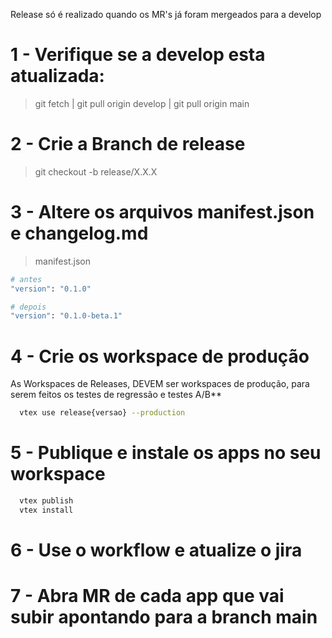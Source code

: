 Release só é realizado quando os MR's já foram mergeados para a develop

# 1 - Verifique se a develop esta atualizada:
> git fetch | git pull origin develop | git pull origin main

# 2 - Crie a Branch de release
> git checkout -b release/X.X.X

# 3 - Altere os arquivos manifest.json e changelog.md
> manifest.json
```bash
# antes
"version": "0.1.0"

# depois
"version": "0.1.0-beta.1"
```

# 4 - Crie os workspace de produção
As Workspaces de Releases, DEVEM ser workspaces de produção, para serem feitos os testes de regressão e testes A/B**

```bash
  vtex use release{versao} --production
```

# 5 - Publique e instale os apps no seu workspace
```bash
  vtex publish
  vtex install
```

# 6 - Use o workflow e atualize o jira

# 7 - Abra MR de cada app que vai subir apontando para a branch main
